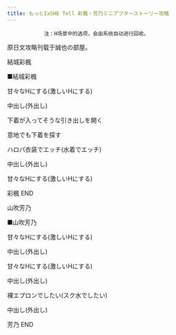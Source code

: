 ```yaml
---
title: もっとIxSHE Tell 彩楓・芳乃ミニアフターストーリー攻略
---
```


                注：H场景中的选项，会由系统自动进行回收。

原日文攻略刊载于誠也の部屋。



結城彩楓



■結城彩楓

甘々なHにする(激しいHにする)

中出し(外出し)

下着が入ってそうな引き出しを開く

意地でも下着を探す

ハロパ衣装でエッチ(水着でエッチ)

中出し(外出し)

甘々なHにする(激しいHにする)



彩楓 END



山吹芳乃



■山吹芳乃

甘々なHにする(激しいHにする)

中出し(外出し)

甘々なHにする(激しいHにする)

中出し(外出し)

裸エプロンでしたい(スク水でしたい)

中出し(外出し)



芳乃 END


              

